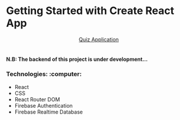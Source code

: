 # Getting Started with Create React App

<div align="center"><a href="https://quiz-app-dev.netlify.app/">Quiz Application</a></div><br>

<h4 align="left">N.B: The backend of this project is under development...</h4>
</div>

<h3 align="left">Technologies: :computer:</h3>
<ul>
<li>React</li>
<li>CSS</li>
<li>React Router DOM</li>
<li>Firebase Authentication</li>
<li>Firebase Realtime Database</li>
</ul>
